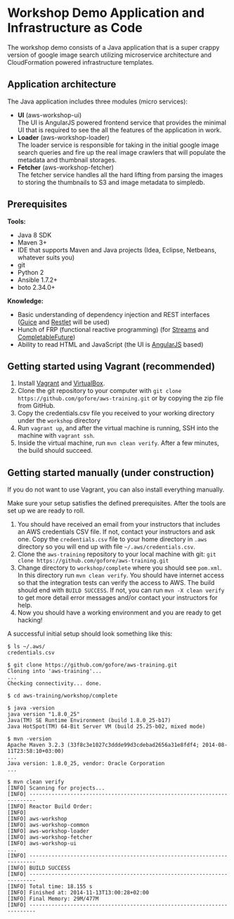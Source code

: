 # Workshop Demo Application and Infrastructure as Code

The workshop demo consists of a Java application that is a super crappy version of google image search utilizing
microservice architecture and CloudFormation powered infrastructure templates.


## Application architecture

The Java application includes three modules (micro services):
- **UI** (aws-workshop-ui)  
  The UI is AngularJS powered frontend service that provides the minimal UI that is required to see the all the features
  of the application in work.
- **Loader** (aws-workshop-loader)  
  The loader service is responsible for taking in the initial google image search queries and fire up the real
  image crawlers that will populate the metadata and thumbnail storages.
- **Fetcher** (aws-workshop-fetcher)  
  The fetcher service handles all the hard lifting from parsing the images to storing the thumbnails to S3 and image
  metadata to simpledb.


## Prerequisites

**Tools:**
- Java 8 SDK
- Maven 3+
- IDE that supports Maven and Java projects (Idea, Eclipse, Netbeans, whatever suits you)
- git
- Python 2
- Ansible 1.7.2+
- boto 2.34.0+

**Knowledge:**
- Basic understanding of dependency injection and REST interfaces ([Guice](https://github.com/google/guice/wiki/GettingStarted) and [Restlet](http://restlet.com/learn/tutorial/2.2/) will be used)
- Hunch of FRP (functional reactive programming) (for [Streams](http://winterbe.com/posts/2014/07/31/java8-stream-tutorial-examples/) and [CompletableFuture](http://www.nurkiewicz.com/2013/05/java-8-definitive-guide-to.html))
- Ability to read HTML and JavaScript (the UI is [AngularJS](https://docs.angularjs.org/tutorial) based)


## Getting started using Vagrant (recommended)

1. Install [Vagrant](https://www.vagrantup.com/) and [VirtualBox](https://www.virtualbox.org/).
2. Clone the git repository to your computer with `git clone https://github.com/gofore/aws-training.git` or by copying the zip file from GitHub.
3. Copy the credentials.csv file you received to your working directory under the `workshop` directory
4. Run `vagrant up`, and after the virtual machine is running, SSH into the machine with `vagrant ssh`.
5. Inside the virtual machine, run `mvn clean verify`. After a few minutes, the build should succeed.

## Getting started manually (under construction)

If you do not want to use Vagrant, you can also install everything manually.

Make sure your setup satisfies the defined prerequisites. After the tools are set up we are ready to roll.

1. You should have received an email from your instructors that includes an AWS credentials CSV file. If not, contact your instructors and ask one. Copy the `credentials.csv` file to your home directory in `.aws` directory so you will end up with file `~/.aws/credentials.csv`.
2. Clone the `aws-training` repository to your local machine with git: `git clone https://github.com/gofore/aws-training.git`
3. Change directory to `workshop/complete` where you should see `pom.xml`. In this directory run `mvn clean verify`. You should have internet access so that the integration tests can verify the access to AWS. The build should end with `BUILD SUCCESS`. If not, you can run `mvn -X clean verify` to get more detail error messages and/or contact your instructors for help.
4. Now you should have a working environment and you are ready to get hacking!

A successful initial setup should look something like this:
```
$ ls ~/.aws/
credentials.csv

$ git clone https://github.com/gofore/aws-training.git
Cloning into 'aws-training'...
...
Checking connectivity... done.

$ cd aws-training/workshop/complete

$ java -version
java version "1.8.0_25"
Java(TM) SE Runtime Environment (build 1.8.0_25-b17)
Java HotSpot(TM) 64-Bit Server VM (build 25.25-b02, mixed mode)

$ mvn -version
Apache Maven 3.2.3 (33f8c3e1027c3ddde99d3cdebad2656a31e8fdf4; 2014-08-11T23:58:10+03:00)
...
Java version: 1.8.0_25, vendor: Oracle Corporation
...

$ mvn clean verify
[INFO] Scanning for projects...
[INFO] ------------------------------------------------------------------------
[INFO] Reactor Build Order:
[INFO] 
[INFO] aws-workshop
[INFO] aws-workshop-common
[INFO] aws-workshop-loader
[INFO] aws-workshop-fetcher
[INFO] aws-workshop-ui
...
[INFO] ------------------------------------------------------------------------
[INFO] BUILD SUCCESS
[INFO] ------------------------------------------------------------------------
[INFO] Total time: 18.155 s
[INFO] Finished at: 2014-11-13T13:00:28+02:00
[INFO] Final Memory: 29M/477M
[INFO] ------------------------------------------------------------------------
```
